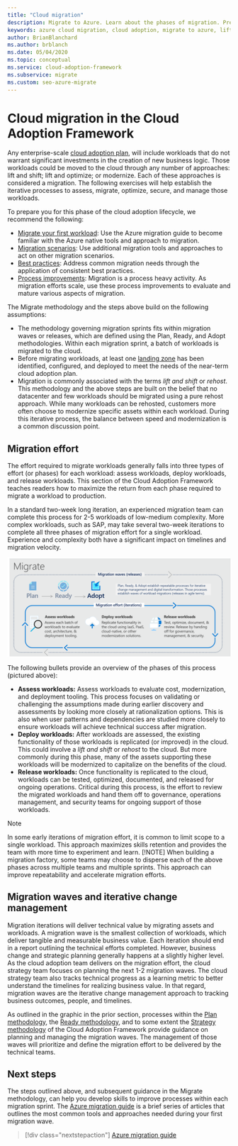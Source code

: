 ```yaml
---
title: "Cloud migration"
description: Migrate to Azure. Learn about the phases of migration. Prepare for a successfully migration to Azure using an iterative processes to assess, migrate, optimize, secure, and manage workloads.
keywords: azure cloud migration, cloud adoption, migrate to azure, lift and shift, migration waves, migration planning, migrate methodology, cloud migration framework
author: BrianBlanchard
ms.author: brblanch
ms.date: 05/04/2020
ms.topic: conceptual
ms.service: cloud-adoption-framework
ms.subservice: migrate
ms.custom: seo-azure-migrate
---
```


# Cloud migration in the Cloud Adoption Framework

Any enterprise-scale [cloud adoption plan](../plan/index.md), will include workloads that do not warrant significant investments in the creation of new business logic. Those workloads could be moved to the cloud through any number of approaches: lift and shift; lift and optimize; or modernize. Each of these approaches is considered a migration. The following exercises will help establish the iterative processes to assess, migrate, optimize, secure, and manage those workloads.

To prepare you for this phase of the cloud adoption lifecycle, we recommend the following:

- [Migrate your first workload](./azure-migration-guide/index.md): Use the Azure migration guide to become familiar with the Azure native tools and approach to migration.
- [Migration scenarios](./azure-best-practices/index.md): Use additional migration tools and approaches to act on other migration scenarios.
- [Best practices](./azure-best-practices/index.md): Address common migration needs through the application of consistent best practices.
- [Process improvements](./migration-considerations/index.md): Migration is a process heavy activity. As migration efforts scale, use these process improvements to evaluate and mature various aspects of migration.

The Migrate methodology and the steps above build on the following assumptions:

<!-- docsTest:ignore "plan, ready, and Adopt methodologies" -->

- The methodology governing migration sprints fits within migration waves or releases, which are defined using the Plan, Ready, and Adopt methodologies. Within each migration sprint, a batch of workloads is migrated to the cloud.
- Before migrating workloads, at least one [landing zone](../ready/index.md) has been identified, configured, and deployed to meet the needs of the near-term cloud adoption plan.
- Migration is commonly associated with the terms _lift and shift_ or _rehost_. This methodology and the above steps are built on the belief that no datacenter and few workloads should be migrated using a pure rehost approach. While many workloads can be rehosted, customers more often choose to modernize specific assets within each workload. During this iterative process, the balance between speed and modernization is a common discussion point.

## Migration effort

The effort required to migrate workloads generally falls into three types of effort (or phases) for each workload: assess workloads, deploy workloads, and release workloads. This section of the Cloud Adoption Framework teaches readers how to maximize the return from each phase required to migrate a workload to production.

In a standard two-week long iteration, an experienced migration team can complete this process for 2-5 workloads of low-medium complexity. More complex workloads, such as SAP, may take several two-week iterations to complete all three phases of migration effort for a single workload. Experience and complexity both have a significant impact on timelines and migration velocity.

![Cloud Adoption Framework migration effort](../_images/migrate/methodology.png)

The following bullets provide an overview of the phases of this process (pictured above):

- **Assess workloads:** Assess workloads to evaluate cost, modernization, and deployment tooling. This process focuses on validating or challenging the assumptions made during earlier discovery and assessments by looking more closely at rationalization options. This is also when user patterns and dependencies are studied more closely to ensure workloads will achieve technical success after migration.
- **Deploy workloads:** After workloads are assessed, the existing functionality of those workloads is replicated (or improved) in the cloud. This could involve a _lift and shift_ or _rehost_ to the cloud. But more commonly during this phase, many of the assets supporting these workloads will be modernized to capitalize on the benefits of the cloud.
- **Release workloads:** Once functionality is replicated to the cloud, workloads can be tested, optimized, documented, and released for ongoing operations. Critical during this process, is the effort to review the migrated workloads and hand them off to governance, operations management, and security teams for ongoing support of those workloads.

> [!NOTE]
> In some early iterations of migration effort, it is common to limit scope to a single workload. This approach maximizes skills retention and provides the team with more time to experiment and learn.
> [!NOTE]
> When building a migration factory, some teams may choose to disperse each of the above phases across multiple teams and multiple sprints. This approach can improve repeatability and accelerate migration efforts.

## Migration waves and iterative change management

Migration iterations will deliver technical value by migrating assets and workloads. A migration wave is the smallest collection of workloads, which deliver tangible and measurable business value. Each iteration should end in a report outlining the technical efforts completed. However, business change and strategic planning generally happens at a slightly higher level. As the cloud adoption team delivers on the migration effort, the cloud strategy team focuses on planning the next 1-2 migration waves. The cloud strategy team also tracks technical progress as a learning metric to better understand the timelines for realizing business value. In that regard, migration waves are the iterative change management approach to tracking business outcomes, people, and timelines.

As outlined in the graphic in the prior section, processes within the [Plan methodology](../plan/index.md), the [Ready methodology](../ready/index.md), and to some extent the [Strategy methodology](../strategy/index.md) of the Cloud Adoption Framework provide guidance on planning and managing the migration waves. The management of those waves will prioritize and define the migration effort to be delivered by the technical teams.

## Next steps

The steps outlined above, and subsequent guidance in the Migrate methodology, can help you develop skills to improve processes within each migration sprint. The [Azure migration guide](./azure-migration-guide/index.md) is a brief series of articles that outlines the most common tools and approaches needed during your first migration wave.

> [!div class="nextstepaction"]
> [Azure migration guide](./azure-migration-guide/index.md)
